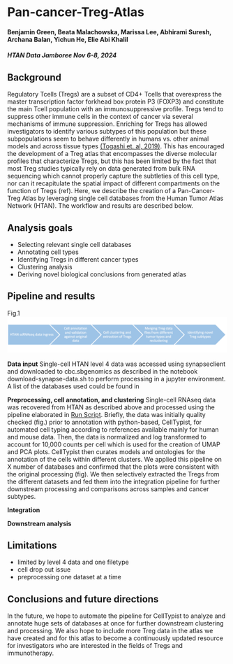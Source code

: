 # Pan-cancer-Treg-Atlas
#### Benjamin Green, Beata Malachowska, Marissa Lee, Abhirami Suresh, Archana Balan, Yichun He, Elie Abi Khalil
##### HTAN Data Jamboree Nov 6-8, 2024
## Background
Regulatory Tcells (Tregs) are a subset of CD4+ Tcells that overexpress the master transcription factor forkhead box protein P3 (FOXP3) and constitute the main Tcell population with an immunosuppressive profile. Tregs tend to suppress other immune cells in the context of cancer via several mechanisms of immune suppression. Enriching for Tregs has allowed investigators to identify various subtypes of this population but these subpopulations seem to behave differently in humans vs. other animal models and across tissue types [(Togashi et. al, 2019)](https://www.nature.com/articles/s41571-019-0175-7). This has encouraged the development of a Treg atlas that encompasses the diverse molecular profiles that characterize Tregs, but this has been limited by the fact that most Treg studies typically rely on data generated from bulk RNA sequencing which cannot properly capture the subtleties of this cell type, nor can it recapitulate the spatial impact of different compartments on the function of Tregs (ref). Here, we describe the creation of a Pan-Cancer-Treg Atlas by leveraging single cell databases from the Human Tumor Atlas Network (HTAN). The workflow and results are described below.
## Analysis goals
- Selecting relevant single cell databases
- Annotating cell types
- Identifying Tregs in different cancer types
- Clustering analysis
- Deriving novel biological conclusions from generated atlas

## Pipeline and results
Fig.1
![Alt Text](workflow.png)

**Data input**
Single-cell HTAN level 4 data was accessed using synapseclient and downloaded to cbc.sbgenomics as described in the notebook download-synapse-data.sh to perform processing in a jupyter environment. A list of the databases used could be found in 

**Preprocessing, cell annotation, and clustering**
Single-cell RNAseq data was recovered from HTAN as described above and processed using the pipeline elaborated in [Run Script](download-synpase-data.sh). Briefly, the data was initially quality checked (fig.) prior to annotation with python-based, CellTypist, for automated cell typing according to references available mainly for human and mouse data. Then, the data is normalized and log transformed to account for 10,000 counts per cell which is used for the creation of UMAP and PCA plots. CellTypist then curates models and ontologies for the annotation of the cells within different clusters. We applied this pipeline on X number of databases and confirmed that the plots were consistent with the original processing (fig). We then selectively extracted the Tregs from the different datasets and fed them into the integration pipeline for further downstream processing and comparisons across samples and cancer subtypes.

**Integration**

**Downstream analysis**

## Limitations
- limited by level 4 data and one filetype
- cell drop out issue
- preprocessing one dataset at a time

## Conclusions and future directions
In the future, we hope to automate the pipeline for CellTypist to analyze and annotate huge sets of databases at once for further downstream clustering and processing. We also hope to include more Treg data in the atlas we have created and for this atlas to become a continuously updated resource for investigators who are interested in the fields of Tregs and immunotherapy.



